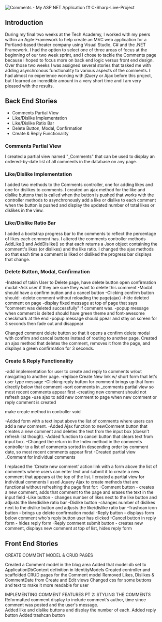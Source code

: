 ![Comments - My ASP NET Application](https://user-images.githubusercontent.com/56324316/116736762-4fa49a80-a9be-11eb-8814-130c2b0d98a4.gif)
f# C-Sharp-Live-Project

## Introduction
 During my final two weeks at the Tech Academy, I worked with my peers within an Agile Framework to help create an MVC web application for a Portland-based theater company using Visual Studio, C# and the .NET Framework.  I had the option to select one of three areas of focus at the beginning of our two week sprint, and I chose to tackle the Comments page because I hoped to focus more on back end logic versus front end design.  Over those two weeks I was assigned several stories that tasked me with adding asynchronous functionality to various aspects of the comments.  I had almost no experience working with jQuery or Ajax before this project, but I learned an incredible amount in a very short time and I am very pleased with the results.
 
 ## Back End Stories
 - Comments Partial View
 - Like/Dislike Implementation
 - Like/Dislike Ratio Bar
 - Delete Button, Modal, Confirmation
 - Create & Reply Functionality
 
 ### Comments Partial View
I created a partial view named "_Comments" that can be used to display an ordered-by-date list of all comments in the database on any page.
 
 ### Like/Dislike Implementation
 I added two methods to the Comments controller, one for adding likes and one for dislikes to comments. I created 
an ajax method for the like and dislike buttons that is called when the button is pushed that works with the controller 
methods to asynchronously add a like or dislike to each comment when the button is pushed and display the updated 
number of total likes or dislikes in the view.
 
 ### Like/Dislike Ratio Bar
 I added a bootstrap progress bar to the comments to reflect the percentage of likes each comment has. I altered the 
comments controller methods AddLike() and AddDislike() so that each returns a Json object containing the comment's likes 
(or dislikes) and the like ratio. I changed the ajax methods so that each time a comment is liked or disliked the progress
 bar displays that change.
 
 ### Delete Button, Modal, Confirmation
 -Instead of takin User to Delete page, have delete button open confirmation modal
-Ask user if they are sure they want to delete this comment
-Modal should have a confirm button and a cancel button
-Clicking confirm button should:
	-delete comment without reloading the page(ajax)
	-hide deleted comment on page
	-display fixed message at top of page that says "comment was deleted successfully" if comment was.
-popup message when comment is delted should have green theme and font-awesome checkmark at the end
-popup message should ppear and stay on screen for 3 seconds then fade out and disappear

Changed comment delete button so that it opens a confirm delete modal with confirm and cancel buttons instead of routing to another page. 
 Created an ajax method that deletes the comment, removes it from the page, and displays a green confirmation for 3 seconds.
 
 ### Create & Reply Functionality
 -add implementation for user to create and reply to comments w/out navigating to another page.
-replace Create New link w/ short form that let's user type message
-Clicking reply button for comment brings up that form directly below that comment
-sort comments in _comments partial view so most recent comments appear first
-creating new comment should not refresh page
-use ajax to add new comment to page when new comment or reply comment is created

make create method in controller void

-Added form with a text input above the list of comments where users can add a new comment.
-Added Ajax function to newComment button that creates a new comment and deletes the text from the input box (doesn't refresh list though).
-Added function to cancel button that clears text from input box.
-Changed the return in the Index method in the comments controller to a list of comments sorted in descending order by comment date, 
 so most recent comments appear first
-Created partial view _Comment for individual comments

I replaced the 'Create new comment' action link with a form above the list of comments where users can enter text and submit it to create a new comment that appears at the top of the list.
I created a partial view for individual comments
I used Jquery Ajax to create methods that are functional without refreshing the page first for:
 -Comment button - creates a new comment, adds that comment to the page and erases the text in the  
   input field
-Like button - changes number of likes next to the like button and adjusts the like/dislike ratio bar
-Dislike button -changes number of dislikes next to the dislike button and adjusts the like/dislike ratio bar
-Trashcan icon button - brings up delete confirmation modal
-Reply button - displays form below comment who's reply button user has clicked
-Cancel button in reply form - hides reply form
-Reply comment submit button - creates new comment, displays new comment at top of list, hides reply form
 
 ## Front End Stories

CREATE COMMENT MODEL & CRUD PAGES

Created a Comment model in the blog area
Added that model db set to ApplicationDbContext definition in IdentityModels
Created controller and scaffolded CRUD pages for the Comment model
Removed Likes, Dislikes & CommentDate from Create and Edit views
Changed css for some buttons and text to make it more readable for user


IMPLEMENTING COMMENT FEATURES PT 2: STYLING THE COMMENTS
Reformatted comment display to include comment's author, time since comment was posted and the user's message.  
Added like and dislike buttons and display the number of each.
Added reply button
Added trashcan button







